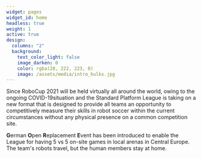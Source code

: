 ```yaml
---
widget: pages
widget_id: home
headless: true
weight: 1
active: true
design:
  columns: "2"
  background:
    text_color_light: false
    image_darken: 0
    color: rgba(28, 222, 223, 0)
    image: /assets/media/intro_hulks.jpg
---
```

Since RoboCup 2021 will be held virtually all around the world, owing to the ongoing COVID-19situation and the Standard Platform League is taking on a new format that is designed to provide all teams an opportunity to competitively measure their skills in robot soccer within the current circumstances without any physical presence on a common competition site.

**G**erman **O**pen **R**eplacement **E**vent has been introduced to enable the League for having 5 vs 5 on-site games in local arenas in Central Europe. The team's robots travel, but the human members stay at home.